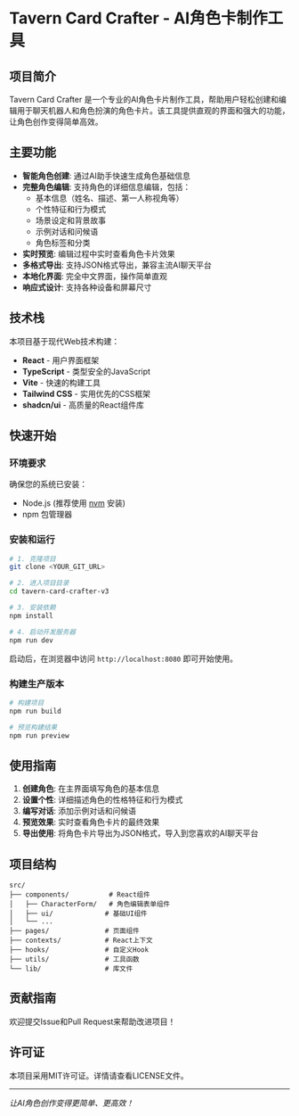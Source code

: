 
# Tavern Card Crafter - AI角色卡制作工具

## 项目简介

Tavern Card Crafter 是一个专业的AI角色卡片制作工具，帮助用户轻松创建和编辑用于聊天机器人和角色扮演的角色卡片。该工具提供直观的界面和强大的功能，让角色创作变得简单高效。

## 主要功能

- **智能角色创建**: 通过AI助手快速生成角色基础信息
- **完整角色编辑**: 支持角色的详细信息编辑，包括：
  - 基本信息（姓名、描述、第一人称视角等）
  - 个性特征和行为模式
  - 场景设定和背景故事
  - 示例对话和问候语
  - 角色标签和分类
- **实时预览**: 编辑过程中实时查看角色卡片效果
- **多格式导出**: 支持JSON格式导出，兼容主流AI聊天平台
- **本地化界面**: 完全中文界面，操作简单直观
- **响应式设计**: 支持各种设备和屏幕尺寸

## 技术栈

本项目基于现代Web技术构建：

- **React** - 用户界面框架
- **TypeScript** - 类型安全的JavaScript
- **Vite** - 快速的构建工具
- **Tailwind CSS** - 实用优先的CSS框架
- **shadcn/ui** - 高质量的React组件库

## 快速开始

### 环境要求

确保您的系统已安装：
- Node.js (推荐使用 [nvm](https://github.com/nvm-sh/nvm#installing-and-updating) 安装)
- npm 包管理器

### 安装和运行

```bash
# 1. 克隆项目
git clone <YOUR_GIT_URL>

# 2. 进入项目目录
cd tavern-card-crafter-v3

# 3. 安装依赖
npm install

# 4. 启动开发服务器
npm run dev
```

启动后，在浏览器中访问 `http://localhost:8080` 即可开始使用。

### 构建生产版本

```bash
# 构建项目
npm run build

# 预览构建结果
npm run preview
```

## 使用指南

1. **创建角色**: 在主界面填写角色的基本信息
2. **设置个性**: 详细描述角色的性格特征和行为模式
3. **编写对话**: 添加示例对话和问候语
4. **预览效果**: 实时查看角色卡片的最终效果
5. **导出使用**: 将角色卡片导出为JSON格式，导入到您喜欢的AI聊天平台

## 项目结构

```
src/
├── components/          # React组件
│   ├── CharacterForm/   # 角色编辑表单组件
│   ├── ui/             # 基础UI组件
│   └── ...
├── pages/              # 页面组件
├── contexts/           # React上下文
├── hooks/              # 自定义Hook
├── utils/              # 工具函数
└── lib/                # 库文件
```

## 贡献指南

欢迎提交Issue和Pull Request来帮助改进项目！

## 许可证

本项目采用MIT许可证。详情请查看LICENSE文件。

---

*让AI角色创作变得更简单、更高效！*
